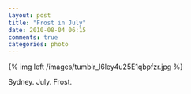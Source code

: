 ```yaml
---
layout: post
title: "Frost in July"
date: 2010-08-04 06:15
comments: true
categories: photo
---
```


{% img left /images/tumblr_l6ley4u25E1qbpfzr.jpg %}

Sydney. July. Frost.

